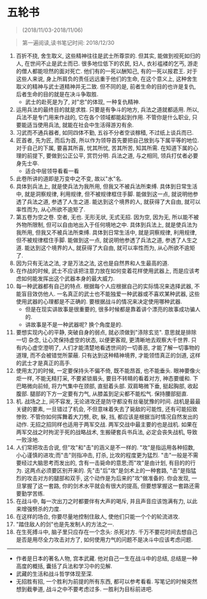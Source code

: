 # 五轮书


> (2018/11/03-2018/11/06)

> 第一遍阅读,读书笔记时间: 2018/12/30


1. 百折不挠, 舍生取义, 这些精神往往是武士所尊崇的. 但其实, 能做到视死如归的人, 在世间不止是武士而已. 很多地位低下的农民, 妇人, 衣衫褴褛的乞丐, 游走的僧人都能坦然的面对死亡. 他们有的一死以酬知己, 有的一死以报君王. 对于这些人来说, 身上所肩负的责任远远重于他们的生命, 在这个意义上, 这种舍生取义的精神与武士道精神并无二致. 但不同的是, 前者生命的目的也许是复仇, 后者生命的目的就是在决斗争取胜. 
    * 武士的赴死是为了, 对"忠"的体现, 一种复仇精神. 
2. 运用兵法的最终目的就是求胜. 只要是有争斗的地方, 兵法之道就都适用. 所以, 兵法不是专门用来作战的, 它在各个领域都能起到作用. 不管你是什么职业, 只要能适当使用兵法, 就能在社会中生活得游刃有余. 
3. 习武而不通兵器者, 如同四体不勤, 五谷不分者空谈稼穑, 不过纸上谈兵而已. 
4. 匠首者, 先为匠, 而后为首, 所以作为领导首先要把自己放到与下属平等的地位. 对于自己的下属, 要喜其所喜, 忧其所忧, 苦其所苦, 知其所需. 在知道下属的心理的前提下, 要做到公正公平, 赏罚分明. 兵法之道, 与之相同, 领兵打仗者必要身先士卒. 
    * 适合中层领导看看一看
5. 此卷所讲的道即是万变中之不变, 故以"水"名. 
6. 具体到兵法上, 就是使兵法为我所用, 但我又不被兵法所束缚. 具体到日常生活中, 就是洞察规律, 利用规律, 但不被规律框住手脚. 能做到这一点, 就说明他参透了兵法之道, 参透了人生之道. 能达到这个境界的人, 就获得了大自由, 就可以率性而为, 从心所欲不逾矩了. 
7. 第五卷为空之卷. 空者, 无也. 无形无状, 无式无招. 因为空, 因为无, 所以能不被外物所限制, 但可以自由地出入于任何境地之中. 具体到兵法上, 就是使兵法为我所用, 但我又不被兵法所束缚. 具体到日常生活中, 就是洞察规律, 利用规律, 但不被规律框住手脚. 能做到这一点, 就说明他参透了兵法之道, 参透了人生之道. 能达到这个境界的人, 就获得了大自由, 就可以率性而为, 从心所欲不逾矩了. 
8. 因为只有无法之法, 才是万法之法, 这也是自然界和人生最高的道. 
9. 在作战的时候, 武士不应该把注意力放在如何变着花样使用武器上, 而是应该考虑如何能发挥出这个武器本身的最大威力. 
10. 每一种武器都有自己的特点. 根据每个人应根据自己的实际情况来选择武器, 不能盲目效仿他人. 一名真正的武士也不能独爱一种武器或不喜欢某种武器, 这些使用武器的心理都是不正确的. 要根据战斗的情况来决定使用哪种武器. 
    * 但是在现实讲故事是很重要的, 很多时候都是靠着讲个漂亮的故事成功骗人的.
    * 讲故事是不是一种武器呢? 换个角度是的.
11. 要想实现内心的平静, 突破自身的弱点, 就必须做到"涤除玄览". 意思就是排除一切 杂念, 让心灵保持虚空的状态, 以便更客观, 更清晰地去观察大千世界. 只有内心虚空澄明了, 人们才能清楚地看透世间的一切善恶, 才能了解一切事物的道理, 而不会被错觉所蒙蔽. 只有达到这种精神境界, 才能领悟真正的剑道, 这样的武士才是真正的高手. 
12. 使用太刀的时候, 一定要保持头不偏不倚, 既不能昂首, 也不能垂头. 眼神要像火炬一样, 不能无精打采, 不要紧锁眉头, 要目不转睛的看着对方, 神态要缓和. 下巴略微向前倾, 将力气集中在颈部, 直挺着头部. 双肩略微下垂, 挺起胸部, 收起腹部. 腿部的下方一定要有力气, 从膝盖到足尖都不能松气. 保持腰部挺直. 
13. 机. 战场之上, 间不容发, 无论进攻还是防守都没有丝毫犹豫的时间. 战机是最最关键的要素, 一旦错过了机会, 不但意味着失去了毙敌的可能性, 还有可能招致惨败. 不管你如何挥舞着大刀劈, 砍, 躲, 挡, 都应该是根据当时情况自然发出的动作. 无招之招同样也适用于两军交战. 两军交战中最主要的也是战机. 如果在两军交战之时拘泥于死的战略战术, 生搬硬套兵书兵法, 必定会丧失战机, 导致一败涂地. 
14. 人们常把攻击合说, 但"攻"和"击"的涵义是不一样的. "攻"是指运用各种招数, 小心谨慎的进攻;而"击"则指冲击, 打杀, 比攻的程度更为猛烈. "击"一般是不需要经过大脑思考而发出的, 含有一击毙命的意思;而"攻"是由计划, 有目的的行为. 这两点必须要区别开来的.  先"击"后"攻"是剑术上的一种套路, "击"是指猛烈的攻击对方的腿部和双手, 这个动作是为后来的"攻"做准备的. 你会发现, 一旦掌握了这一套路, 你的剑术水平就会有很大的提高, 但要想掌握这一套路还需要勤学苦练. 
15. 在战斗中, 每一次出刀之时都要伴有大声的喝斥, 并且声音应该饱满有力, 以此来增强劈杀的力度. 
17. 在这样的场合, 你要尽量地控制住敌人, 使他们只能一个个的轮流进攻. 
18. "踏住敌人的剑"也是先发制人的方法之一. 
19. 在生死搏斗中, 脑子里只应存在一个念头: 杀死对方. 千万不要花时间去想自己是否是用尽全力攻击对方了, 如何使用力气的问题不是决斗中应该考虑问题. 


--------------

* 作者是日本的著名人物, 宫本武藏. 他对自己一生在战斗中的总结, 总结是一种高度的概括, 囊括了兵法和学习中的见解.
* 武藏的生活和战斗哲学体现至深.
* 无招胜有招, 一个胜利为前提的所有东西, 都可以参考看看. 写笔记的时候突然想到截拳道, 战斗之中不要考虑过多. 一胜利为目标前进吧. 

